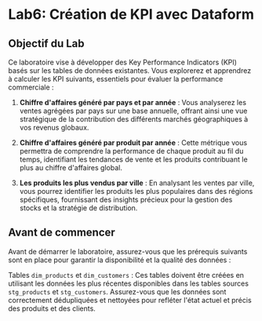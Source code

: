 # Lab6: Création de KPI avec Dataform

## Objectif du Lab

Ce laboratoire vise à développer des Key Performance Indicators (KPI) basés sur les tables de données existantes. Vous explorerez et apprendrez à calculer les KPI suivants, essentiels pour évaluer la performance commerciale :

1. **Chiffre d'affaires généré par pays et par année** : Vous analyserez les ventes agrégées par pays sur une base annuelle, offrant ainsi une vue stratégique de la contribution des différents marchés géographiques à vos revenus globaux.

2. **Chiffre d'affaires généré par produit par année** : Cette métrique vous permettra de comprendre la performance de chaque produit au fil du temps, identifiant les tendances de vente et les produits contribuant le plus au chiffre d'affaires global.

3. **Les produits les plus vendus par ville** : En analysant les ventes par ville, vous pourrez identifier les produits les plus populaires dans des régions spécifiques, fournissant des insights précieux pour la gestion des stocks et la stratégie de distribution.

## Avant de commencer 
Avant de démarrer le laboratoire, assurez-vous que les prérequis suivants sont en place pour garantir la disponibilité et la qualité des données :

Tables `dim_products` et `dim_customers` : Ces tables doivent être créées en utilisant les données les plus récentes disponibles dans les tables sources `stg_products` et `stg_customers`. Assurez-vous que les données sont correctement dédupliquées et nettoyées pour refléter l'état actuel et précis des produits et des clients.